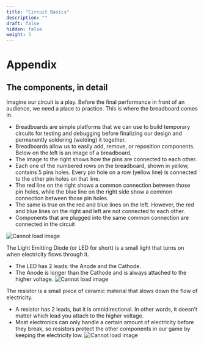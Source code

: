 ```yaml
---
title: "Circuit Basics"
description: ""
draft: false
hidden: false
weight: 3
---
```


# Appendix

## The components, in detail

Imagine our circuit is a play. Before the final performance in front of an audience, we need a place to practice. This is where the breadboard comes in. 
+ Breadboards are simple platforms that we can use to build temporary circuits for testing and debugging before finalizing our design and permanently soldering (welding) it together. 
+ Breadboards allow us to easily add, remove, or reposition components. Below on the left is an image of a breadboard.
+ The image to the right shows how the pins are connected to each other. 
+ Each one of the numbered rows on the breadboard, shown in yellow, contains 5 pins holes. Every pin hole on a row (yellow line) is connected to the other pin holes on that line. 
+ The red line on the right shows a common connection between those pin holes, while the blue line on the right side show a common connection between those pin holes. 
+ The same is true on the red and blue lines on the left. However, the red and blue lines on the right and left are not connected to each other.
+ Components that are plugged into the same common connection are connected in the circuit

![Cannot load image](../img/img17.png)

The Light Emitting Diode (or LED for short) is a small light that turns on when electricity flows through it. 

+ The LED has 2 leads: the Anode and the Cathode.
+ The Anode is longer than the Cathode and is always attached to the higher voltage.
![Cannot load image](../img/img18.png)

The resistor is a small piece of ceramic material that slows down the flow of electricity. 

+ A resistor has 2 leads, but it is omnidirectional. In other words, it doesn’t matter which lead you attach to the higher voltage. 
+ Most electronics can only handle a certain amount of electricity before they break, so resistors protect the other components in our game by keeping the electricity low. 
![Cannot load image](../img/img19.png)
